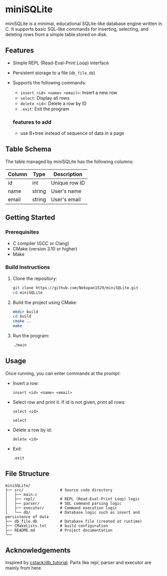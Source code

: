 # miniSQLite

miniSQLite is a minimal, educational SQLite-like database engine written in C. It supports basic SQL-like commands for inserting, selecting, and deleting rows from a simple table stored on disk.

## Features

- Simple REPL (Read-Eval-Print Loop) interface
- Persistent storage to a file (`db_file.db`)
- Supports the following commands:
  - `insert <id> <name> <email>`: Insert a new row
  - `select`: Display all rows
  - `delete <id>`: Delete a row by ID
  - `.exit`: Exit the program

  ### features to add 
  - use B+tree instead of sequence of data in a page

## Table Schema

The table managed by miniSQLite has the following columns:

| Column | Type    | Description      |
|--------|---------|------------------|
| id     | int     | Unique row ID    |
| name   | string  | User's name      |
| email  | string  | User's email     |

## Getting Started

### Prerequisites

- C compiler (GCC or Clang)
- CMake (version 3.10 or higher)
- Make

### Build Instructions

1. Clone the repository:
    ```sh
    git clone https://github.com/Nekopan1529/miniSQLite.git
    cd miniSQLite
    ```

2. Build the project using CMake:
    ```sh
    mkdir build
    cd build
    cmake ..
    make
    ```

3. Run the program:
    ```sh
    ./main
    ```

## Usage

Once running, you can enter commands at the prompt:

- Insert a row:
    ```
    insert <id> <name> <email>
    ```
- Select row and print it. If id is not given, print all rows:
    ```
    select <id>

    select
    ```
- Delete a row by id:
    ```
    delete <id>
    ```
- Exit:
    ```
    .exit
    ```

## File Structure

```
miniSQLite/
├── src/                # Source code directory
│   ├── main.c           
│   ├── repl/           # REPL (Read-Eval-Print Loop) logic
│   ├── parser/         # SQL command parsing logic
│   ├── executor/       # Command execution logic
│   └── db/             # Database logic such as insert and persistence of data
├── db_file.db          # Database file (created at runtime)
├── CMakeLists.txt      # build configuration
├── README.md           # Project documentation
└──
```

## Acknowledgements

Inspired by [cstack/db_tutorial](https://cstack.github.io/db_tutorial/). Parts like repl, parser and executor are mainly from here. 